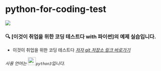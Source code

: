 # python-for-coding-test
<img src= "https://github.com/Jihyun22/Jihyun22.github.io/blob/master/_posts/images/pythonforcodingtest.jpg?raw=true" align="center">

### 🔍 [이것이 취업을 위한 코딩 테스트다 with 파이썬]의 예제 실습입니다.
- 이것이 취업을 위한 코딩 테스트다 [*저자 git 저장소 링크 바로가기*](https://github.com/ndb796/python-for-coding-test)

*사용 언어는 <code><img height="25" src="https://github.com/Jihyun22/Jihyun22.github.io/blob/master/assets/images/python.png?raw=true">python3</code>입니다.*
